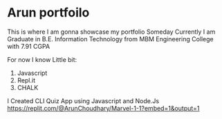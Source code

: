 # Arun portfoilo

This is where I am gonna showcase my portfolio Someday
Currently I am Graduate in B.E. Information Technology from MBM Engineering College with 7.91 CGPA

For now I know Little bit:

1. Javascript
1. Repl.it
1. CHALK 

I Created CLI Quiz App using Javascript and Node.Js 
https://replit.com/@ArunChoudhary/Marvel-1-1?embed=1&output=1

